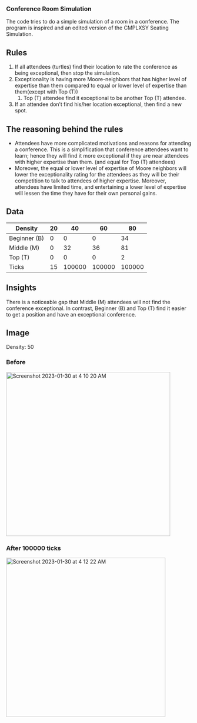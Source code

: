 ### Conference Room Simulation

The code tries to do a simple simulation of a room in a conference. The program is inspired and an edited version of the CMPLXSY Seating Simulation.

## Rules

1. If all attendees (turtles) find their location to rate the conference as being exceptional, then stop the simulation.
2. Exceptionality is having more Moore-neighbors that has higher level of expertise than them compared to equal or lower level of expertise than them(except with Top (T))
    1. Top (T) attendee find it exceptional to be another Top (T) attendee.
3. If an attendee don’t find his/her location exceptional, then find a new spot.

## **The reasoning behind the rules**

- Attendees have more complicated motivations and reasons for attending a conference. This is a simplification that conference attendees want to learn; hence they will find it more exceptional if they are near attendees with higher expertise than them. (and equal for Top (T) attendees)
- Moreover, the equal or lower level of expertise of Moore neighbors will lower the exceptionality rating for the attendees as they will be their competition to talk to attendees of higher expertise. Moreover, attendees have limited time, and entertaining a lower level of expertise will lessen the time they have for their own personal gains.

## Data

| Density | 20 | 40 | 60 | 80 |
| --- | --- | --- | --- | --- |
| Beginner (B) | 0 | 0 | 0 | 34 |
| Middle (M) | 0 | 32 | 36 | 81 |
| Top (T) | 0 | 0 | 0 | 2 |
| Ticks | 15 | 100000 | 100000 | 100000 |

## Insights

There is a noticeable gap that Middle (M) attendees will not find the conference exceptional. In contrast, Beginner (B) and Top (T) find it easier to get a position and have an exceptional conference.

## Image

Density: 50 

### Before
<img width="446" alt="Screenshot 2023-01-30 at 4 10 20 AM" src="https://user-images.githubusercontent.com/62783701/215353579-a9ba46e5-7a75-4cee-bf0a-cc4b2d403f5e.png">

### After 100000 ticks
<img width="433" alt="Screenshot 2023-01-30 at 4 12 22 AM" src="https://user-images.githubusercontent.com/62783701/215353598-4df72f8b-1b84-4988-b640-e063b98ed299.png">
